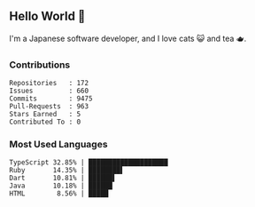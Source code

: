 ## Hello World 👋

I'm a Japanese software developer, and I love cats 😺 and tea 🫖.

### Contributions

    Repositories   : 172
    Issues         : 660
    Commits        : 9475
    Pull-Requests  : 963
    Stars Earned   : 5
    Contributed To : 0

### Most Used Languages

    TypeScript 32.85% | ████████████████████
    Ruby       14.35% | ████████▌
    Dart       10.81% | ██████▌
    Java       10.18% | ██████
    HTML        8.56% | █████

